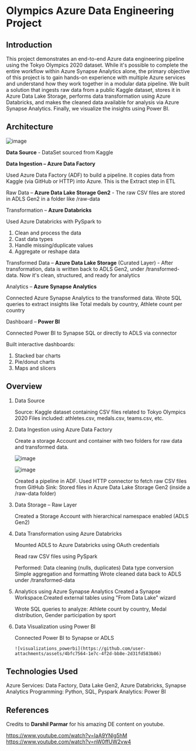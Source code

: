 # Olympics Azure Data Engineering Project

## Introduction

This project demonstrates an end-to-end Azure data engineering pipeline using the Tokyo Olympics 2020 dataset. While it's possible to complete the entire workflow within Azure Synapse Analytics alone, the primary objective of this project is to gain hands-on experience with multiple Azure services and understand how they work together in a modular data pipeline.
We built a solution that ingests raw data from a public Kaggle dataset, stores it in Azure Data Lake Storage, performs data transformation using Azure Databricks, and makes the cleaned data available for analysis via Azure Synapse Analytics. Finally, we visualize the insights using Power BI.

## Architecture

![image](https://github.com/user-attachments/assets/0ce4964a-8e3e-4ac7-b43f-c5258f8d89ec)

**Data Source** -  DataSet sourced from Kaggle

**Data Ingestion – Azure Data Factory**

Used Azure Data Factory (ADF) to build a pipeline. It copies data from Kaggle (via GitHub or HTTP) into Azure. This is the Extract step in ETL

Raw Data – **Azure Data Lake Storage Gen2** - The raw CSV files are stored in ADLS Gen2 in a folder like /raw-data

Transformation – **Azure Databricks** 

Used Azure Databricks with PySpark to

1) Clean and process the data
2) Cast data types
3) Handle missing/duplicate values
4) Aggregate or reshape data

Transformed Data – **Azure Data Lake Storage** (Curated Layer) - After transformation, data is written back to ADLS Gen2, under /transformed-data. Now it's clean, structured, and ready for analytics

Analytics – **Azure Synapse Analytics**

Connected Azure Synapse Analytics to the transformed data. Wrote SQL queries to extract insights like Total medals by country, Athlete count per country

Dashboard – **Power BI**

Connected Power BI to Synapse SQL or directly to ADLS via connector

Built interactive dashboards:

1) Stacked bar charts
2) Pie/donut charts
3) Maps and slicers

## Overview

1. Data Source

      Source: Kaggle dataset containing CSV files related to Tokyo Olympics 2020
      Files included: athletes.csv, medals.csv, teams.csv, etc.

2. Data Ingestion using Azure Data Factory
   
      Create a storage Account and container with two folders for raw data and transformed data.
      
      ![image](https://github.com/user-attachments/assets/78fd3f82-ee26-4660-af92-69b3414ad23a)
      
      ![image](https://github.com/user-attachments/assets/4ffbbc12-50cb-4e0c-92fe-a77f5e7c5fb4)
      
      Created a pipeline in ADF. Used HTTP connector to fetch raw CSV files from GitHub
      Sink: Stored files in Azure Data Lake Storage Gen2 (inside a /raw-data folder)

4. Data Storage – Raw Layer

      Created a Storage Account with hierarchical namespace enabled (ADLS Gen2)

5. Data Transformation using Azure Databricks

      Mounted ADLS to Azure Databricks using OAuth credentials
      
      Read raw CSV files using PySpark
   
      Performed:
      Data cleaning (nulls, duplicates)
      Data type conversion
      Simple aggregation and formatting
      Wrote cleaned data back to ADLS under /transformed-data

6. Analytics using Azure Synapse Analytics
      Created a Synapse Workspace.Created external tables using "From Data Lake" wizard
      
      Wrote SQL queries to analyze:
      Athlete count by country, Medal distribution, Gender participation by sport

 6. Data Visualization using Power BI

     Connected Power BI to Synapse or ADLS

        ![visualizations_powerbi](https://github.com/user-attachments/assets/4bfc7564-1e7c-4f2d-bb8e-2d31fd583b86)


   
   ## Technologies Used

Azure Services: Data Factory, Data Lake Gen2, Azure Databricks, Synapse Analytics
Programming: Python, SQL, Pyspark
Analytics: Power BI

## References

Credits to **Darshil Parmar** for his amazing DE content on youtube.

https://www.youtube.com/watch?v=IaA9YNlg5hM
https://www.youtube.com/watch?v=nW0ffUW2vw4
